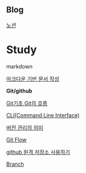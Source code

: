 ## Blog

[노션](https://qwerty12.notion.site/Portfolio-Projects-79580d1660cb47e884e7661ecd77c3fa)

# Study

<div markdown = "1">
<summary>markdown</summary>     

[마크다운 기반 문서 작성](https://github.com/mangji12/mangji12/blob/master/GIt%26github/%EB%A7%88%ED%81%AC%EB%8B%A4%EC%9A%B4%20%EA%B8%B0%EB%B0%98%20%EB%AC%B8%EC%84%9C%20%EC%9E%91%EC%84%B1/%EB%A7%88%ED%81%AC%EB%8B%A4%EC%9A%B4%20%EA%B8%B0%EB%B0%98%20%EB%AC%B8%EC%84%9C%20%EC%9E%91%EC%84%B1.md)

</div>

**Git/github**  

[Git기초,Git의 흐름](https://github.com/mangji12/mangji12/blob/master/GIt%26github/Git%EA%B8%B0%EC%B4%88%2C%20Git%EC%9D%98%20%ED%9D%90%EB%A6%84/Git%20%EA%B8%B0%EC%B4%88%2C%20GIt%EC%9D%98%20%ED%9D%90%EB%A6%84.md)

[CLI(Command Line Interface)](https://github.com/mangji12/mangji12/blob/master/GIt%26github/CLI(Command%20Line%20Interface)/CLI(Command%20Line%20Interface).md)

[버전 관리의 의미](https://github.com/mangji12/mangji12/blob/master/GIt%26github/%EB%B2%84%EC%A0%84%20%EA%B4%80%EB%A6%AC%EC%9D%98%20%EC%9D%98%EB%AF%B8/%EB%B2%84%EC%A0%84%20%EA%B4%80%EB%A6%AC%EC%9D%98%20%EC%9D%98%EB%AF%B8.md)

[Git Flow](https://github.com/mangji12/mangji12/blob/master/GIt%26github/Git%20Flow/Git%20Flow.md)

[github 원격 저장소 사용하기](https://github.com/mangji12/mangji12/blob/master/GIt%26github/github%20%EC%9B%90%EA%B2%A9%EC%A0%80%EC%9E%A5%EC%86%8C%20%EC%82%AC%EC%9A%A9%ED%95%98%EA%B8%B0/github%20%EC%9B%90%EA%B2%A9%20%EC%A0%80%EC%9E%A5%EC%86%8C%20%EC%82%AC%EC%9A%A9%ED%95%98%EA%B8%B0.md)

[Branch](https://github.com/mangji12/mangji12/blob/master/GIt%26github/Branch/Branch.md)
